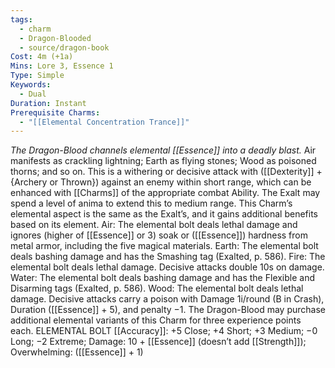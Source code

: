 ```yaml
---
tags:
  - charm
  - Dragon-Blooded
  - source/dragon-book
Cost: 4m (+1a)
Mins: Lore 3, Essence 1
Type: Simple
Keywords:
  - Dual
Duration: Instant
Prerequisite Charms:
  - "[[Elemental Concentration Trance]]"
---
```

*The Dragon-Blood channels elemental [[Essence]] into a deadly blast.*
Air manifests as crackling lightning; Earth as flying stones; Wood as poisoned thorns; and so on. This is a withering or decisive attack with ([[Dexterity]] + {Archery or Thrown}) against an enemy within short range, which can be enhanced with [[Charms]] of the appropriate combat Ability. The Exalt may spend a level of anima to extend this to medium range. This Charm’s elemental aspect is the same as the Exalt’s, and it gains additional benefits based on its element. Air: The elemental bolt deals lethal damage and ignores (higher of [[Essence]] or 3) soak or ([[Essence]]) hardness from metal armor, including the five magical materials. Earth: The elemental bolt deals bashing damage and has the Smashing tag (Exalted, p. 586). Fire: The elemental bolt deals lethal damage. Decisive attacks double 10s on damage. Water: The elemental bolt deals bashing damage and has the Flexible and Disarming tags (Exalted, p. 586). Wood: The elemental bolt deals lethal damage. Decisive attacks carry a poison with Damage 1i/round (B in Crash), Duration ([[Essence]] + 5), and penalty −1. The Dragon-Blood may purchase additional elemental variants of this Charm for three experience points each. ELEMENTAL BOLT [[Accuracy]]: +5 Close; +4 Short; +3 Medium; −0 Long; −2 Extreme; Damage: 10 + [[Essence]] (doesn’t add [[Strength]]); Overwhelming: ([[Essence]] + 1)